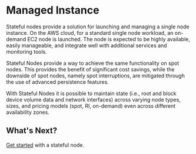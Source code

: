 # Managed Instance

Stateful nodes provide a solution for launching and managing a single node instance. On the AWS cloud, for a standard single node workload, an on-demand EC2 node is launched. The node is expected to be highly available, easily manageable, and integrate well with additional services and monitoring tools.

Stateful Nodes provide a way to achieve the same functionality on spot nodes. This provides the benefit of significant cost savings, while the downside of spot nodes, namely spot interruptions, are mitigated through the use of advanced persistence features.

With Stateful Nodes it is possible to maintain state (i.e., root and block device volume data and network interfaces) across varying node types, sizes, and pricing models (spot, RI, on-demand) even across different availability zones.

## What's Next?

[Get started](managed-instance/getting-started/) with a stateful node.
